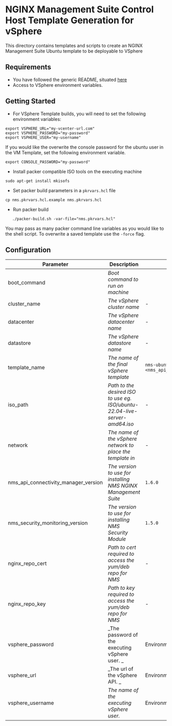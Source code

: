 # NGINX Management Suite Control Host Template Generation for vSphere

This directory contains templates and scripts to create an NGINX Management Suite Ubuntu template to be deployable to VSphere

## Requirements

- You have followed the generic README, situated [here](../../README.md)
- Access to VSphere environment variables.

## Getting Started

- For VSphere Template builds, you will need to set the following environment variables:

```shell
export VSPHERE_URL="my-vcenter-url.com"
export VSPHERE_PASSWORD="my-password"
export VSPHERE_USER="my-username"
```

If you would like the overwrite the console password for the ubuntu user in the VM Template, set the following environment variable.

```shell
export CONSOLE_PASSWORD="my-password"
```

- Install packer compatible ISO tools on the executing machine

```shell
sudo apt-get install mkisofs
```

- Set packer build parameters in a `pkrvars.hcl` file

```shell
cp nms.pkrvars.hcl.example nms.pkrvars.hcl
```

- Run packer build

```shell
   ./packer-build.sh -var-file="nms.pkrvars.hcl"
```

You may pass as many packer command line variables as you would like to the shell script.
To overwrite a saved template use the `-force` flag.

## Configuration

| Parameter                            | Description                                                                 | Default                                                   | Required |
| ------------------------------------ | --------------------------------------------------------------------------- | --------------------------------------------------------- | -------- |
| boot_command                         | _Boot command to run on machine_                                            |                                                           | No       |
| cluster_name                         | _The vSphere cluster name_                                                  | -                                                         | Yes      |
| datacenter                           | _The vSphere datacenter name_                                               | -                                                         | Yes      |
| datastore                            | _The vSphere datastore name_                                                | -                                                         | Yes      |
| template_name                        | _The name of the final vSphere template_                                    | `nms-ubuntu-22-04-<nms_api_connectivity_manager_version>` | No       |
| iso_path                             | _Path to the desired ISO to use eg. ISO/ubuntu-22.04-live-server-amd64.iso_ | -                                                         | Yes      |
| network                              | _The name of the vSphere network to place the template in_                  | -                                                         | Yes      |
| nms_api_connectivity_manager_version | _The version to use for installing NMS NGINX Management Suite_              | `1.6.0`                                                   | No       |
| nms_security_monitoring_version      | _The version to use for installing NMS Security Module_                     | `1.5.0`                                                   | No       |
| nginx_repo_cert                      | _Path to cert required to access the yum/deb repo for NMS_                  | -                                                         | Yes      |
| nginx_repo_key                       | _Path to key required to access the yum/deb repo for NMS_                   | -                                                         | Yes      |
| vsphere_password                     | _The password of the executing vSphere user. _                              | Environment value                                         | No       |
| vsphere_url                          | _The url of the vSphere API. _                                              | Environment value                                         | No       |
| vsphere_username                     | _The name of the executing vSphere user._                                   | Environment value                                         | No       |
